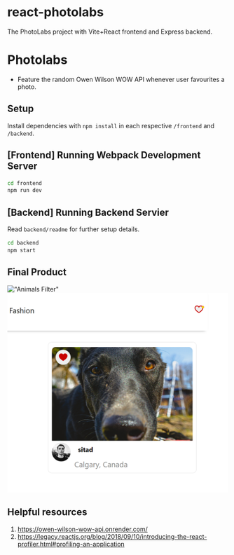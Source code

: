 # react-photolabs
The PhotoLabs project with Vite+React frontend and Express backend.

# Photolabs
* Feature the random Owen Wilson WOW API whenever user favourites a photo. 

## Setup

Install dependencies with `npm install` in each respective `/frontend` and `/backend`.

## [Frontend] Running Webpack Development Server

```sh
cd frontend
npm run dev 
```

## [Backend] Running Backend Servier

Read `backend/readme` for further setup details.

```sh
cd backend
npm start
```

## Final Product

!["Animals Filter"](https://github.com/missnhi/PhotoLabs/blob/main/docs/animals.png)
!["Notification of Favourites"](https://github.com/missnhi/PhotoLabs/blob/main/docs/likes-notif.png)

## Helpful resources
1. https://owen-wilson-wow-api.onrender.com/
2. https://legacy.reactjs.org/blog/2018/09/10/introducing-the-react-profiler.html#profiling-an-application
